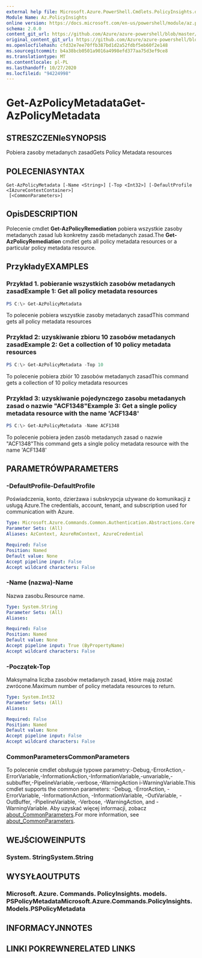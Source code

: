 ```yaml
---
external help file: Microsoft.Azure.PowerShell.Cmdlets.PolicyInsights.dll-Help.xml
Module Name: Az.PolicyInsights
online version: https://docs.microsoft.com/en-us/powershell/module/az.policyinsights/get-azpolicymetadata
schema: 2.0.0
content_git_url: https://github.com/Azure/azure-powershell/blob/master/src/PolicyInsights/PolicyInsights/help/Get-AzPolicyMetadata.md
original_content_git_url: https://github.com/Azure/azure-powershell/blob/master/src/PolicyInsights/PolicyInsights/help/Get-AzPolicyMetadata.md
ms.openlocfilehash: cfd32e7ee70ffb387bd1d2a52fdbf5eb60f2e148
ms.sourcegitcommit: b4a38bcb0501a9016a4998efd377aa75d3ef9ce8
ms.translationtype: MT
ms.contentlocale: pl-PL
ms.lasthandoff: 10/27/2020
ms.locfileid: "94224998"
---
```

# <span data-ttu-id="ecbc8-101">Get-AzPolicyMetadata</span><span class="sxs-lookup"><span data-stu-id="ecbc8-101">Get-AzPolicyMetadata</span></span>

## <span data-ttu-id="ecbc8-102">STRESZCZENIe</span><span class="sxs-lookup"><span data-stu-id="ecbc8-102">SYNOPSIS</span></span>
<span data-ttu-id="ecbc8-103">Pobiera zasoby metadanych zasad</span><span class="sxs-lookup"><span data-stu-id="ecbc8-103">Gets Policy Metadata resources</span></span>

## <span data-ttu-id="ecbc8-104">POLECENIA</span><span class="sxs-lookup"><span data-stu-id="ecbc8-104">SYNTAX</span></span>

```
Get-AzPolicyMetadata [-Name <String>] [-Top <Int32>] [-DefaultProfile <IAzureContextContainer>]
 [<CommonParameters>]
```

## <span data-ttu-id="ecbc8-105">Opis</span><span class="sxs-lookup"><span data-stu-id="ecbc8-105">DESCRIPTION</span></span>
<span data-ttu-id="ecbc8-106">Polecenie cmdlet **Get-AzPolicyRemediation** pobiera wszystkie zasoby metadanych zasad lub konkretny zasób metadanych zasad.</span><span class="sxs-lookup"><span data-stu-id="ecbc8-106">The **Get-AzPolicyRemediation** cmdlet gets all policy metadata resources or a particular policy metadata resource.</span></span>

## <span data-ttu-id="ecbc8-107">Przykłady</span><span class="sxs-lookup"><span data-stu-id="ecbc8-107">EXAMPLES</span></span>

### <span data-ttu-id="ecbc8-108">Przykład 1. pobieranie wszystkich zasobów metadanych zasad</span><span class="sxs-lookup"><span data-stu-id="ecbc8-108">Example 1: Get all policy metadata resources</span></span>
```powershell
PS C:\> Get-AzPolicyMetadata
```

<span data-ttu-id="ecbc8-109">To polecenie pobiera wszystkie zasoby metadanych zasad</span><span class="sxs-lookup"><span data-stu-id="ecbc8-109">This command gets all policy metadata resources</span></span>

### <span data-ttu-id="ecbc8-110">Przykład 2: uzyskiwanie zbioru 10 zasobów metadanych zasad</span><span class="sxs-lookup"><span data-stu-id="ecbc8-110">Example 2: Get a collection of 10 policy metadata resources</span></span>
```powershell
PS C:\> Get-AzPolicyMetadata -Top 10
```

<span data-ttu-id="ecbc8-111">To polecenie pobiera zbiór 10 zasobów metadanych zasad</span><span class="sxs-lookup"><span data-stu-id="ecbc8-111">This command gets a collection of 10 policy metadata resources</span></span>

### <span data-ttu-id="ecbc8-112">Przykład 3: uzyskiwanie pojedynczego zasobu metadanych zasad o nazwie "ACF1348"</span><span class="sxs-lookup"><span data-stu-id="ecbc8-112">Example 3: Get a single policy metadata resource with the name 'ACF1348'</span></span>
```powershell
PS C:\> Get-AzPolicyMetadata -Name ACF1348
```

<span data-ttu-id="ecbc8-113">To polecenie pobiera jeden zasób metadanych zasad o nazwie "ACF1348"</span><span class="sxs-lookup"><span data-stu-id="ecbc8-113">This command gets a single policy metadata resource with the name 'ACF1348'</span></span>

## <span data-ttu-id="ecbc8-114">PARAMETRÓW</span><span class="sxs-lookup"><span data-stu-id="ecbc8-114">PARAMETERS</span></span>

### <span data-ttu-id="ecbc8-115">-DefaultProfile</span><span class="sxs-lookup"><span data-stu-id="ecbc8-115">-DefaultProfile</span></span>
<span data-ttu-id="ecbc8-116">Poświadczenia, konto, dzierżawa i subskrypcja używane do komunikacji z usługą Azure.</span><span class="sxs-lookup"><span data-stu-id="ecbc8-116">The credentials, account, tenant, and subscription used for communication with Azure.</span></span>

```yaml
Type: Microsoft.Azure.Commands.Common.Authentication.Abstractions.Core.IAzureContextContainer
Parameter Sets: (All)
Aliases: AzContext, AzureRmContext, AzureCredential

Required: False
Position: Named
Default value: None
Accept pipeline input: False
Accept wildcard characters: False
```

### <span data-ttu-id="ecbc8-117">-Name (nazwa)</span><span class="sxs-lookup"><span data-stu-id="ecbc8-117">-Name</span></span>
<span data-ttu-id="ecbc8-118">Nazwa zasobu.</span><span class="sxs-lookup"><span data-stu-id="ecbc8-118">Resource name.</span></span>

```yaml
Type: System.String
Parameter Sets: (All)
Aliases:

Required: False
Position: Named
Default value: None
Accept pipeline input: True (ByPropertyName)
Accept wildcard characters: False
```

### <span data-ttu-id="ecbc8-119">-Początek</span><span class="sxs-lookup"><span data-stu-id="ecbc8-119">-Top</span></span>
<span data-ttu-id="ecbc8-120">Maksymalna liczba zasobów metadanych zasad, które mają zostać zwrócone.</span><span class="sxs-lookup"><span data-stu-id="ecbc8-120">Maximum number of policy metadata resources to return.</span></span>

```yaml
Type: System.Int32
Parameter Sets: (All)
Aliases:

Required: False
Position: Named
Default value: None
Accept pipeline input: False
Accept wildcard characters: False
```

### <span data-ttu-id="ecbc8-121">CommonParameters</span><span class="sxs-lookup"><span data-stu-id="ecbc8-121">CommonParameters</span></span>
<span data-ttu-id="ecbc8-122">To polecenie cmdlet obsługuje typowe parametry:-Debug,-ErrorAction,-ErrorVariable,-InformationAction,-InformationVariable,-unvariable,-subbuffer,-PipelineVariable,-verbose,-WarningAction i-WarningVariable.</span><span class="sxs-lookup"><span data-stu-id="ecbc8-122">This cmdlet supports the common parameters: -Debug, -ErrorAction, -ErrorVariable, -InformationAction, -InformationVariable, -OutVariable, -OutBuffer, -PipelineVariable, -Verbose, -WarningAction, and -WarningVariable.</span></span> <span data-ttu-id="ecbc8-123">Aby uzyskać więcej informacji, zobacz [about_CommonParameters](http://go.microsoft.com/fwlink/?LinkID=113216).</span><span class="sxs-lookup"><span data-stu-id="ecbc8-123">For more information, see [about_CommonParameters](http://go.microsoft.com/fwlink/?LinkID=113216).</span></span>

## <span data-ttu-id="ecbc8-124">WEJŚCIOWE</span><span class="sxs-lookup"><span data-stu-id="ecbc8-124">INPUTS</span></span>

### <span data-ttu-id="ecbc8-125">System. String</span><span class="sxs-lookup"><span data-stu-id="ecbc8-125">System.String</span></span>

## <span data-ttu-id="ecbc8-126">WYSYŁA</span><span class="sxs-lookup"><span data-stu-id="ecbc8-126">OUTPUTS</span></span>

### <span data-ttu-id="ecbc8-127">Microsoft. Azure. Commands. PolicyInsights. models. PSPolicyMetadata</span><span class="sxs-lookup"><span data-stu-id="ecbc8-127">Microsoft.Azure.Commands.PolicyInsights.Models.PSPolicyMetadata</span></span>

## <span data-ttu-id="ecbc8-128">INFORMACYJN</span><span class="sxs-lookup"><span data-stu-id="ecbc8-128">NOTES</span></span>

## <span data-ttu-id="ecbc8-129">LINKI POKREWNE</span><span class="sxs-lookup"><span data-stu-id="ecbc8-129">RELATED LINKS</span></span>
